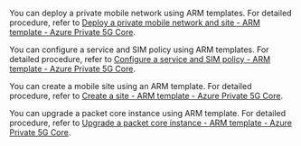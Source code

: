 You can deploy a private mobile network using ARM templates. For detailed procedure, refer to [Deploy a private mobile network and site - ARM template - Azure Private 5G Core](/azure/private-5g-core/deploy-private-mobile-network-with-site-arm-template).

You can configure a service and SIM policy using ARM templates. For detailed procedure, refer to [Configure a service and SIM policy - ARM template - Azure Private 5G Core](/azure/private-5g-core/configure-service-sim-policy-arm-template).

You can create a mobile site using an ARM template. For detailed procedure, refer to [Create a site - ARM template - Azure Private 5G Core](/azure/private-5g-core/create-site-arm-template).

You can upgrade a packet core instance using ARM template. For detailed procedure, refer to [Upgrade a packet core instance - ARM template - Azure Private 5G Core](/azure/private-5g-core/upgrade-packet-core-arm-template).